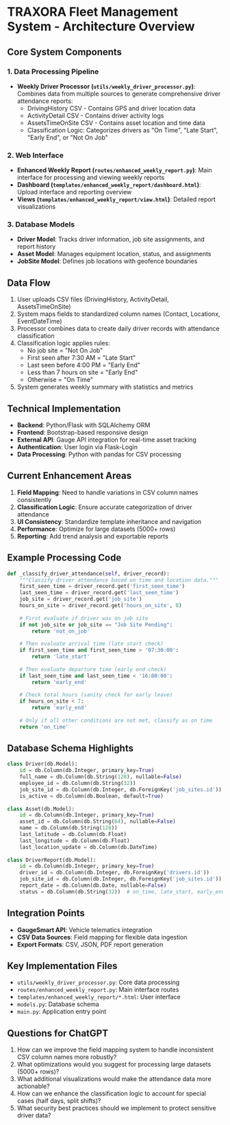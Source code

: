 # TRAXORA Fleet Management System - Architecture Overview

## Core System Components

### 1. Data Processing Pipeline
- **Weekly Driver Processor (`utils/weekly_driver_processor.py`)**: Combines data from multiple sources to generate comprehensive driver attendance reports:
  - DrivingHistory CSV - Contains GPS and driver location data
  - ActivityDetail CSV - Contains driver activity logs
  - AssetsTimeOnSite CSV - Contains asset location and time data
  - Classification Logic: Categorizes drivers as "On Time", "Late Start", "Early End", or "Not On Job"

### 2. Web Interface
- **Enhanced Weekly Report (`routes/enhanced_weekly_report.py`)**: Main interface for processing and viewing weekly reports
- **Dashboard (`templates/enhanced_weekly_report/dashboard.html`)**: Upload interface and reporting overview
- **Views (`templates/enhanced_weekly_report/view.html`)**: Detailed report visualizations

### 3. Database Models
- **Driver Model**: Tracks driver information, job site assignments, and report history
- **Asset Model**: Manages equipment location, status, and assignments
- **JobSite Model**: Defines job locations with geofence boundaries

## Data Flow
1. User uploads CSV files (DrivingHistory, ActivityDetail, AssetsTimeOnSite)
2. System maps fields to standardized column names (Contact, Locationx, EventDateTime)
3. Processor combines data to create daily driver records with attendance classification
4. Classification logic applies rules:
   - No job site = "Not On Job"
   - First seen after 7:30 AM = "Late Start"
   - Last seen before 4:00 PM = "Early End"
   - Less than 7 hours on site = "Early End"
   - Otherwise = "On Time"
5. System generates weekly summary with statistics and metrics

## Technical Implementation
- **Backend**: Python/Flask with SQLAlchemy ORM
- **Frontend**: Bootstrap-based responsive design
- **External API**: Gauge API integration for real-time asset tracking
- **Authentication**: User login via Flask-Login
- **Data Processing**: Python with pandas for CSV processing

## Current Enhancement Areas
1. **Field Mapping**: Need to handle variations in CSV column names consistently
2. **Classification Logic**: Ensure accurate categorization of driver attendance
3. **UI Consistency**: Standardize template inheritance and navigation
4. **Performance**: Optimize for large datasets (5000+ rows)
5. **Reporting**: Add trend analysis and exportable reports

## Example Processing Code
```python
def _classify_driver_attendance(self, driver_record):
    """Classify driver attendance based on time and location data."""
    first_seen_time = driver_record.get('first_seen_time')
    last_seen_time = driver_record.get('last_seen_time')
    job_site = driver_record.get('job_site')
    hours_on_site = driver_record.get('hours_on_site', 0)
    
    # First evaluate if driver was on job site
    if not job_site or job_site == "Job Site Pending":
        return 'not_on_job'
    
    # Then evaluate arrival time (late start check)
    if first_seen_time and first_seen_time > '07:30:00':
        return 'late_start'
    
    # Then evaluate departure time (early end check)
    if last_seen_time and last_seen_time < '16:00:00':
        return 'early_end'
    
    # Check total hours (sanity check for early leave)
    if hours_on_site < 7:
        return 'early_end'
    
    # Only if all other conditions are not met, classify as on time
    return 'on_time'
```

## Database Schema Highlights
```python
class Driver(db.Model):
    id = db.Column(db.Integer, primary_key=True)
    full_name = db.Column(db.String(128), nullable=False)
    employee_id = db.Column(db.String(32))
    job_site_id = db.Column(db.Integer, db.ForeignKey('job_sites.id'))
    is_active = db.Column(db.Boolean, default=True)
    
class Asset(db.Model):
    id = db.Column(db.Integer, primary_key=True)
    asset_id = db.Column(db.String(64), nullable=False)
    name = db.Column(db.String(128))
    last_latitude = db.Column(db.Float)
    last_longitude = db.Column(db.Float)
    last_location_update = db.Column(db.DateTime)
    
class DriverReport(db.Model):
    id = db.Column(db.Integer, primary_key=True)
    driver_id = db.Column(db.Integer, db.ForeignKey('drivers.id'))
    job_site_id = db.Column(db.Integer, db.ForeignKey('job_sites.id'))
    report_date = db.Column(db.Date, nullable=False)
    status = db.Column(db.String(32))  # on_time, late_start, early_end, not_on_job
```

## Integration Points
- **GaugeSmart API**: Vehicle telematics integration
- **CSV Data Sources**: Field mapping for flexible data ingestion
- **Export Formats**: CSV, JSON, PDF report generation

## Key Implementation Files
- `utils/weekly_driver_processor.py`: Core data processing
- `routes/enhanced_weekly_report.py`: Main interface routes
- `templates/enhanced_weekly_report/*.html`: User interface
- `models.py`: Database schema
- `main.py`: Application entry point

## Questions for ChatGPT
1. How can we improve the field mapping system to handle inconsistent CSV column names more robustly?
2. What optimizations would you suggest for processing large datasets (5000+ rows)?
3. What additional visualizations would make the attendance data more actionable?
4. How can we enhance the classification logic to account for special cases (half days, split shifts)?
5. What security best practices should we implement to protect sensitive driver data?
